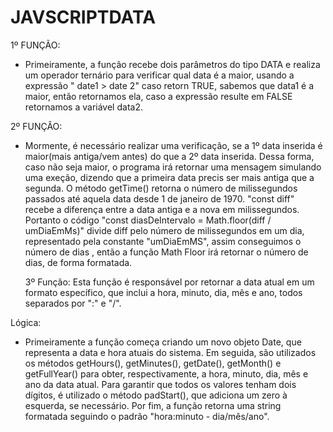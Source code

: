 # JAVSCRIPTDATA

1º FUNÇÃO:

- Primeiramente, a função recebe dois parâmetros do tipo DATA e realiza um operador ternário para verificar qual data é a maior, usando a expressão " date1 > date 2"
caso retorn TRUE, sabemos que data1 é a maior, então retornamos ela, caso a expressão resulte em FALSE retornamos a variável data2.

2º FUNÇÂO:

- Mormente, é necessário realizar uma verificação, se a 1º data inserida é maior(mais antiga/vem antes) do que a 2º data inserida. Dessa forma, caso não seja maior,
o programa irá retornar uma mensagem simulando uma exeção, dizendo que a primeira data precis ser mais antiga que a segunda.
  O método getTime() retorna o número de milissegundos passados até aquela data desde 1 de janeiro de 1970. "const diff" recebe a diferença entre a data antiga e a nova em milissegundos.
  Portanto o código "const diasDeIntervalo = Math.floor(diff / umDiaEmMs)" divide diff pelo número de milissegundos em um dia, representado pela constante "umDiaEmMS", assim conseguimos o número de dias
  , então a função Math Floor irá retornar o número de dias, de forma formatada.

  3º Função:
Esta função é responsável por retornar a data atual em um formato específico, que inclui a hora, minuto, dia, mês e ano, todos separados por ":" e "/".

Lógica:
- Primeiramente a função começa criando um novo objeto Date, que representa a data e hora atuais do sistema.
  Em seguida, são utilizados os métodos getHours(), getMinutes(), getDate(), getMonth() e getFullYear() para obter, respectivamente, a hora, minuto, dia, mês e ano da data atual.
  Para garantir que todos os valores tenham dois dígitos, é utilizado o método padStart(), que adiciona um zero à esquerda, se necessário.
  Por fim, a função retorna uma string formatada seguindo o padrão "hora:minuto - dia/mês/ano".
  
